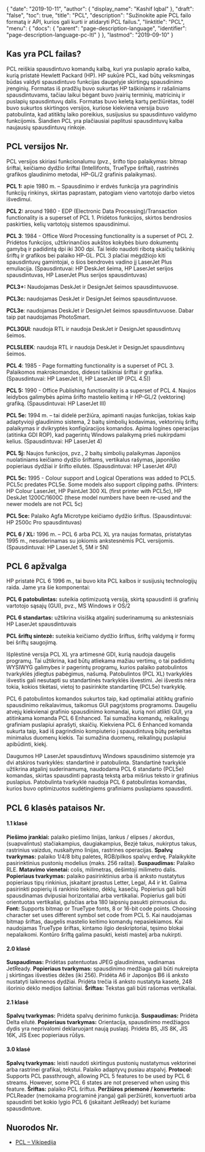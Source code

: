 {
  "date": "2019-10-11",
  "author": {
    "display_name": "Kashif Iqbal"
},
  "draft": "false",
  "toc": true,
  "title": "PCL",
  "description": "Sužinokite apie PCL failo formatą ir API, kurios gali kurti ir atidaryti PCL failus.",
  "linktitle": "PCL",
  "menu": {
    "docs": {
      "parent": "page-description-language",
      "identifier": "page-description-language-pc-ltl"
}
},
  "lastmod": "2019-09-10"
}

## Kas yra PCL failas? ##

PCL reiškia spausdintuvo komandų kalbą, kuri yra puslapio aprašo kalba, kurią pristatė Hewlett Packard (HP). HP sukūrė PCL, kad būtų veiksmingas būdas valdyti spausdintuvo funkcijas daugelyje skirtingų spausdinimo įrenginių. Formatas iš pradžių buvo sukurtas HP taškiniams ir rašaliniams spausdintuvams, tačiau laikui bėgant buvo įvairių terminių, matricinių ir puslapių spausdintuvų dalis. Formatas buvo keletą kartų peržiūrėtas, todėl buvo sukurtos skirtingos versijos, kuriose kiekviena versija buvo patobulinta, kad atitiktų laiko poreikius, susijusius su spausdintuvo valdymo funkcijomis. Šiandien PCL yra plačiausiai paplitusi spausdintuvų kalba naujausių spausdintuvų rinkoje.

## PCL versijos Nr.

PCL versijos skiriasi funkcionalumu (pvz., šrifto tipo palaikymas: bitmap šriftai, keičiamo dydžio šriftai (Intellifonts, TrueType šriftai), rastrinės grafikos glaudinimo metodai, HP-GL/2 grafinis palaikymas).

**PCL 1:** apie 1980 m. – Spausdinimo ir erdvės funkcija yra pagrindinis funkcijų rinkinys, skirtas paprastam, patogiam vieno vartotojo darbo vietos išvedimui.

**PCL 2:** around 1980 - EDP (Electronic Data Processing)/Transaction functionality is a superset of PCL 1. Pridėtos funkcijos, skirtos bendrosios paskirties, kelių vartotojų sistemos spausdinimui.

**PCL 3**: 1984 - Office Word Processing functionality is a superset of PCL 2. Pridėtos funkcijos, užtikrinančios aukštos kokybės biuro dokumentų gamybą ir padidintą dpi iki 300 dpi. Tai leido naudoti ribotą skaičių taškinių šriftų ir grafikos bei palaiko HP-GL. PCL 3 plačiai mėgdžiojo kiti spausdintuvų gamintojai, o šios bendrovės vadino jį LaserJet Plus emuliacija.
(Spausdintuvai: HP DeskJet šeima, HP LaserJet serijos spausdintuvas, HP LaserJet Plus serijos spausdintuvas)

**PCL3+:** Naudojamas DeskJet ir DesignJet šeimos spausdintuvuose.

**PCL3c:** naudojamas DeskJet ir DesignJet šeimos spausdintuvuose.

**PCL3e**: naudojamas DeskJet ir DesignJet šeimos spausdintuvuose. Dabar taip pat naudojamas PhotoSmart.

**PCL3GUI**: naudoja RTL ir naudoja DeskJet ir DesignJet spausdintuvų šeimos.

**PCLSLEEK**: naudoja RTL ir naudoja DeskJet ir DesignJet spausdintuvų šeimos.

**PCL 4**: 1985 - Page formatting functionality is a superset of PCL 3. Palaikomos makrokomandos, didesni taškiniai šriftai ir grafika. (Spausdintuvai: HP LaserJet II, HP LaserJet IIP (PCL 4.5))

**PCL 5:** 1990 - Office Publishing functionality is a superset of PCL 4. Naujos leidybos galimybės apima šrifto mastelio keitimą ir HP-GL/2 (vektorinę) grafiką. (Spausdintuvai: HP LaserJet III)

**PCL 5e:** 1994 m. – tai didelė peržiūra, apimanti naujas funkcijas, tokias kaip adaptyvioji glaudinimo sistema, 2 baitų simbolių kodavimas, vektorinių šriftų palaikymas ir dvikryptės konfigūracijos komandos. Apima logines operacijas (atitinka GDI ROP), kad pagerintų Windows palaikymą prieš nukirpdami kelius. (Spausdintuvai: HP LaserJet 4)

**PCL 5j:** Naujos funkcijos, pvz., 2 baitų simbolių palaikymas Japonijos nuolatiniams keičiamo dydžio šriftams, vertikalus rašymas, japoniško popieriaus dydžiai ir šrifto eilutės. (Spausdintuvai: HP LaserJet 4PJ)

**PCL 5c:** 1995 - Colour support and Logical Operations was added to PCL5. PCL5c predates PCL5e. Some models also support clipping paths. (Printers: HP Colour LaserJet, HP PaintJet 300 XL (first printer with PCL5c), HP DeskJet 1200C/1600C (these model numbers have been re-used and the newer models are not PCL 5c)

**PCL 5ce:** Palaiko Agfa Microtype keičiamo dydžio šriftus. (Spausdintuvai: HP 2500c Pro spausdintuvas)

**PCL 6 / XL:** 1996 m. – PCL 6 arba PCL XL yra naujas formatas, pristatytas 1995 m., nesuderinamas su jokiomis ankstesnėmis PCL versijomis. (Spausdintuvai: HP LaserJet 5, 5M ir 5N)

## PCL 6 apžvalga ##

HP pristatė PCL 6 1996 m., tai buvo kita PCL kalbos ir susijusių technologijų raida. Jame yra šie komponentai:

**PCL 6 patobulintas:** suteikia optimizuotą versiją, skirtą spausdinti iš grafinių vartotojo sąsajų (GUI), pvz., MS Windows ir OS/2

**PCL 6 standartas:** užtikrina visišką atgalinį suderinamumą su ankstesniais HP LaserJet spausdintuvais

**PCL šriftų sintezė:** suteikia keičiamo dydžio šriftus, šriftų valdymą ir formų bei šriftų saugojimą.

Išplėstinė versija PCL XL yra artimesnė GDI, kurią naudoja daugelis programų. Tai užtikrina, kad būtų atliekama mažiau vertimų, o tai padidintų WYSIWYG galimybes ir pagerintų programų, kurios palaiko patobulintos tvarkyklės įdiegtus pabėgimus, našumą. Patobulintos (PCL XL) tvarkyklės išvestis gali nesutapti su standartinės tvarkyklės išvestimi. Jei išvestis nėra tokia, kokios tikėtasi, vietoj to pasirinkite standartinę (PCL5e) tvarkyklę.

PCL 6 patobulintos komandos sukurtos taip, kad optimaliai atitiktų grafinio spausdinimo reikalavimus, taikomus GUI pagrįstoms programoms. Daugeliu atvejų kiekvienai grafinio spausdinimo komandai, kurią nori atlikti GUI, yra atitinkama komanda PCL 6 Enhanced. Tai sumažina komandų, reikalingų grafiniam puslapiui aprašyti, skaičių. Kiekviena PCL 6 Enhanced komanda sukurta taip, kad iš pagrindinio kompiuterio į spausdintuvą būtų perkeltas minimalus duomenų kiekis. Tai sumažina duomenų, reikalingų puslapiui apibūdinti, kiekį.

Daugumos HP LaserJet spausdintuvų Windows spausdinimo sistemoje yra dvi atskiros tvarkyklės: standartinė ir patobulinta. Standartinė tvarkyklė užtikrina atgalinį suderinamumą, naudodama PCL 6 standarto (PCL5e) komandas, skirtas spausdinti paprastą tekstą arba mišrius teksto ir grafinius puslapius. Patobulinta tvarkyklė naudoja PCL 6 patobulintas komandas, kurios buvo optimizuotos sudėtingiems grafiniams puslapiams spausdinti.

## PCL 6 klasės pataisos Nr.

#### 1.1 klasė ####

**Piešimo įrankiai:** palaiko piešimo linijas, lankus / elipses / akordus, (suapvalintus) stačiakampius, daugiakampius, Bezjė takus, nukirptus takus, rastrinius vaizdus, nuskaitymo linijas, rastrines operacijas.
**Spalvų tvarkymas:** palaiko 1/4/8 bitų paletes, RGB/pilkos spalvų erdvę. Palaikykite pasirinktinius pustonių modelius (maks. 256 raštai).
**Suspaudimas:** Palaiko RLE.
**Matavimo vienetai:** colis, milimetras, dešimtoji milimetro dalis.
**Popieriaus tvarkymas:** palaiko pasirinktinius arba iš anksto nustatytus popieriaus tipų rinkinius, įskaitant įprastus Letter, Legal, A4 ir kt. Galima pasirinkti popierių iš rankinio tiekimo, dėklų, kasečių. Popierius gali būti spausdinamas dvipusiai horizontaliai arba vertikaliai. Popierius gali būti orientuotas vertikaliai, gulsčias arba 180 laipsnių pasukti pirmuosius du.
**Font:** Supports bitmap or TrueType fonts, 8 or 16-bit code points. Choosing character set uses different symbol set code from PCL 5. Kai naudojamas bitmap šriftas, daugelis mastelio keitimo komandų nepasiekiamos. Kai naudojamas TrueType šriftas, kintamo ilgio deskriptoriai, tęsimo blokai nepalaikomi. Kontūro šriftą galima pasukti, keisti mastelį arba nukirpti.

#### 2.0 klasė ####

**Suspaudimas:** Pridėtas patentuotas JPEG glaudinimas, vadinamas JetReady.
**Popieriaus tvarkymas:** spausdinimo medžiaga gali būti nukreipta į skirtingas išvesties dėžes (iki 256). Pridėta A6 ir Japonijos B6 iš anksto nustatyti laikmenos dydžiai. Pridėta trečia iš anksto nustatyta kasetė, 248 išorinio dėklo medijos šaltiniai.
**Šriftas:** Tekstas gali būti rašomas vertikaliai.

#### 2.1 klasė ####

**Spalvų tvarkymas:** Pridėta spalvų derinimo funkcija.
**Suspaudimas:** Pridėta Delta eilutė.
**Popieriaus tvarkymas:** Orientacija, spausdinimo medžiagos dydis yra neprivalomi deklaruojant naują puslapį. Pridėta B5, JIS 8K, JIS 16K, JIS Exec popieriaus rūšys.

#### 3.0 klasė ####

**Spalvų tvarkymas:** leisti naudoti skirtingus pustonių nustatymus vektorinei arba rastrinei grafikai, tekstui. Palaiko adaptyvų pusiau atspalvį.
**Protocol:** Supports PCL passthrough, allowing PCL 5 features to be used by PCL 6 streams. However, some PCL 6 states are not preserved when using this feature.
**Šriftas:** palaiko PCL šriftus.
**Peržiūros priemonė / konverteris:** PCLReader (nemokama programinė įranga) gali peržiūrėti, konvertuoti arba spausdinti bet kokio lygio PCL 6 (įskaitant JetReady) bet kuriame spausdintuve.

## Nuorodos Nr.

* [PCL – Vikipedija](https://en.wikipedia.org/wiki/Printer_Command_Language)


